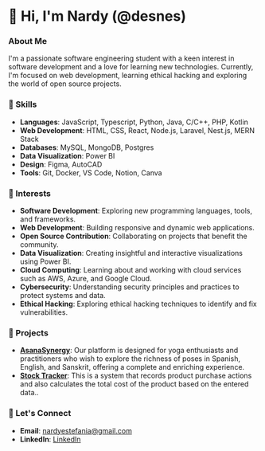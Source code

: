 
# 👋 Hi, I'm Nardy (@desnes)

### About Me
I'm a passionate software engineering student with a keen interest in software development and a love for learning new technologies. Currently, I'm focused on web development, learning ethical hacking and exploring the world of open source projects.

### 🔧 Skills
- **Languages**: JavaScript, Typescript, Python, Java, C/C++, PHP, Kotlin
- **Web Development**: HTML, CSS, React, Node.js, Laravel, Nest.js, MERN Stack
- **Databases**: MySQL, MongoDB, Postgres
- **Data Visualization**: Power BI
- **Design**: Figma, AutoCAD
- **Tools**: Git, Docker, VS Code, Notion, Canva

### 📌 Interests
- **Software Development**: Exploring new programming languages, tools, and frameworks.
- **Web Development**: Building responsive and dynamic web applications.
- **Open Source Contribution**: Collaborating on projects that benefit the community.
- **Data Visualization**: Creating insightful and interactive visualizations using Power BI.
- **Cloud Computing**: Learning about and working with cloud services such as AWS, Azure, and Google Cloud.
- **Cybersecurity**: Understanding security principles and practices to protect systems and data.
- **Ethical Hacking**: Exploring ethical hacking techniques to identify and fix vulnerabilities.


### 🌟 Projects
- **[AsanaSynergy]([link-to-repo](https://github.com/Cristof10/ABMODEL-Proyecto))**: Our platform is designed for yoga enthusiasts and practitioners who wish to explore the richness of poses in Spanish, English, and Sanskrit, offering a complete and enriching experience.
- **[Stock Tracker]([link-to-repo](https://github.com/Nathaly07/CES-Proyecto2023B))**: This is a system that records product purchase actions and also calculates the total cost of the product based on the entered data..

### 💬 Let's Connect
- **Email**: nardyestefania@gmail.com
- **LinkedIn**: [LinkedIn](www.linkedin.com/in/nardy-cachipuendo)


